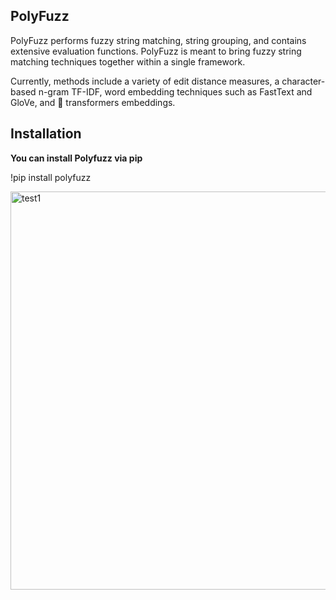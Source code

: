 ## PolyFuzz

PolyFuzz performs fuzzy string matching, string grouping, and contains extensive evaluation functions. PolyFuzz is meant to bring fuzzy string matching techniques together within a single framework.

Currently, methods include a variety of edit distance measures, a character-based n-gram TF-IDF, word embedding techniques such as FastText and GloVe, and 🤗 transformers embeddings.


## Installation

**You can install Polyfuzz via pip**

  !pip install polyfuzz




<img width="637" alt="test1" src="https://user-images.githubusercontent.com/31788971/215301668-ec8d25af-e63c-4a2d-8111-61a711be3343.png">

